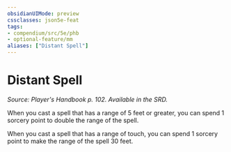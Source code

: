 ```yaml
---
obsidianUIMode: preview
cssclasses: json5e-feat
tags:
- compendium/src/5e/phb
- optional-feature/mm
aliases: ["Distant Spell"]
---
```

# Distant Spell
*Source: Player's Handbook p. 102. Available in the SRD.*  

When you cast a spell that has a range of 5 feet or greater, you can spend 1 sorcery point to double the range of the spell.

When you cast a spell that has a range of touch, you can spend 1 sorcery point to make the range of the spell 30 feet.